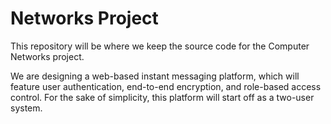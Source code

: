 # Networks Project

This repository will be where we keep the source code for the Computer Networks project.

We are designing a web-based instant messaging platform, which will feature user authentication, end-to-end encryption, and role-based access control. For the sake of simplicity, this platform will start off as a two-user system.
